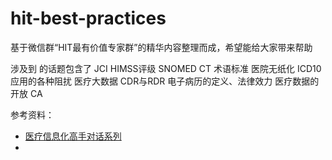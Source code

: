 # hit-best-practices
基于微信群“HIT最有价值专家群”的精华内容整理而成，希望能给大家带来帮助

涉及到 的话题包含了
JCI HIMSS评级
SNOMED CT 术语标准
医院无纸化
ICD10应用的各种阻扰
医疗大数据
CDR与RDR
电子病历的定义、法律效力
医疗数据的开放
CA

参考资料：
* [医疗信息化高手对话系列](http://blog.sina.com.cn/u/1685867977)
* 
